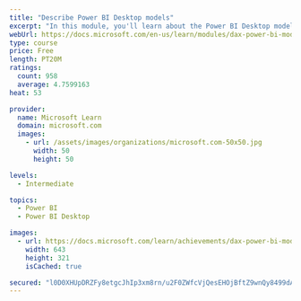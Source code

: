 ```yaml
---
title: "Describe Power BI Desktop models"
excerpt: "In this module, you'll learn about the Power BI Desktop model structure, star schema design basics, analytics queries, and report visual configuration. This module provides a strong foundation on which you can learn to optimize model designs and add model calculations."
webUrl: https://docs.microsoft.com/en-us/learn/modules/dax-power-bi-models/
type: course
price: Free
length: PT20M
ratings:
  count: 958
  average: 4.7599163
heat: 53

provider:
  name: Microsoft Learn
  domain: microsoft.com
  images:
    - url: /assets/images/organizations/microsoft.com-50x50.jpg
      width: 50
      height: 50

levels:
  - Intermediate

topics:
  - Power BI
  - Power BI Desktop

images:
  - url: https://docs.microsoft.com/learn/achievements/dax-power-bi-models-social.png
    width: 643
    height: 321
    isCached: true

secured: "l0D0XHUpDRZFy8etgcJhIp3xm8rn/u2F0ZWfcVjQesEHOjBftZ9wnQy8499dAysc2hlDsMSjLCIbyKYh9HgQruywwKnVmvNmBB/hLdy30byT4GWRgbMwg71ujeCXLQDpwOvESdqWKjew0Gs5LvyCQrmiPpKQ8nUCzbhIIsROdG+EjSUaskGSV483FM3hXs2xuKeDG2HILWw3ROcsNLc95m2z+8UFW9PS1kDYm80eYloRoLWlh8wl3iXtFIrksQpoFqPfsjYOeRs9vAx43ESrZetVI7jKdZJ7U1la/BmOiRY9cKxOBvv/iuOFnDC8hIYYx7VYEagOJzRvssPegLDgaRpbLR67UORiIu05nNpwSSrtgLMOMzp85e8XvbKeWrYmZlimydM/R31yf2tL6YTjCVy/8MCFe7f28UkOa8j/RVQ=;dwBm6hiGs+BbW1clTZZCnA=="
---
```


